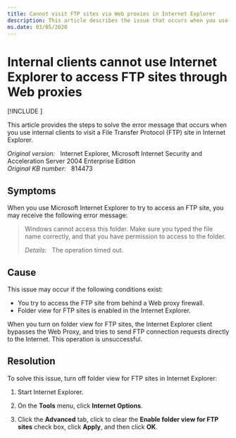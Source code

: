 ```yaml
---
title: Cannot visit FTP sites via Web proxies in Internet Explorer
description: This article describes the issue that occurs when you use Internet Explorer to access File Transfer Protocol (FTP) sites through Web proxies in internal clients. And also provides the resolution that helps you to solve this problem.
ms.date: 03/05/2020
---
```

# Internal clients cannot use Internet Explorer to access FTP sites through Web proxies

[!INCLUDE [](../../../includes/browsers-important.md)]

This article provides the steps to solve the error message that occurs when you use internal clients to visit a File Transfer Protocol (FTP) site in Internet Explorer.

_Original version:_ &nbsp; Internet Explorer, Microsoft Internet Security and Acceleration Server 2004 Enterprise Edition  
_Original KB number:_ &nbsp; 814473

## Symptoms

When you use Microsoft Internet Explorer to try to access an FTP site, you may receive the following error message:

> Windows cannot access this folder. Make sure you typed the file name correctly, and that you have permission to access to the folder.
>
> _Details:_ &nbsp; The operation timed out.

## Cause

This issue may occur if the following conditions exist:

- You try to access the FTP site from behind a Web proxy firewall.
- Folder view for FTP sites is enabled in the Internet Explorer.

When you turn on folder view for FTP sites, the Internet Explorer client bypasses the Web Proxy, and tries to send FTP connection requests directly to the Internet. This operation is unsuccessful.

## Resolution

To solve this issue, turn off folder view for FTP sites in Internet Explorer:

1. Start Internet Explorer.

2. On the **Tools** menu, click **Internet Options**.

3. Click the **Advanced** tab, click to clear the **Enable folder view for FTP sites** check box, click **Apply**, and then click **OK**.
